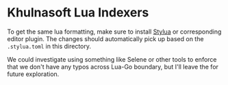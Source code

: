 # Khulnasoft Lua Indexers

To get the same lua formatting, make sure to install
[Stylua](https://github.com/JohnnyMorganz/StyLua) or corresponding editor
plugin. The changes should automatically pick up based on the `.stylua.toml` in
this directory.

We could investigate using something like Selene or other tools to enforce that
we don't have any typos across Lua-Go boundary, but I'll leave the for future exploration.
